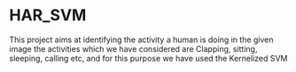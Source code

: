 # HAR_SVM

This project aims at identifying the activity a human is doing in the given image the activities which we have considered are Clapping, sitting, sleeping, calling etc, and for this purpose we have used the Kernelized SVM
